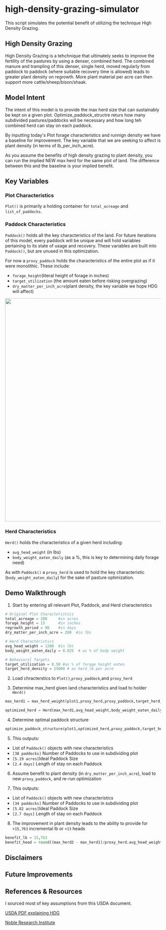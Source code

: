 # high-density-grazing-simulator
This script simulates the potential benefit of utilizing the technique High Density Grazing.

## High Density Grazing
High Density Grazing is a tehchnique that ultimately seeks to improve the fertility of the pastures by using a denser, combined herd. The combined manure and trampling of this denser, single herd, moved regularly from paddock to paddock (where suitable recovery time is allowed) leads to greater plant density on regrowth. More plant material per acre can then support more cattle/sheep/bison/shaak.

## Model Intent
The intent of this model is to provide the max herd size that can sustainably be kept on a given plot. Optimize_paddock_structre returs how many subdivided pastures/paddocks will be necessary and how long teh combined herd can stay on each paddock. 

By inputting today's Plot forage characteristics and runnign density we have a baseline for improvement. The key variable that we are seeking to affect is plant density (in terms of lb_per_inch_acre). 

As you assume the benefits of high density grazing to plant density, you can run the implied NEW max herd for the same plot of land. The difference between this and the baseline is your implied benefit.

## Key Variables
### Plot Characteristics
```Plot()``` is primarily a holding container for ```total_acreage``` and ```list_of_paddocks```.

### Paddock Characteristics
```Paddock()``` holds all the key characteristics of the land. For future iterations of this model, every paddock will be unique and will hold variables pertaining to its state of usage and recovery. These variables are built into ```Paddock()```, but are  unused in this optimization.

For now a ```proxy_paddock``` holds the characteristics of the entire plot as if it were monolithic. These include:
- ```forage_height```(literal height of forage in inches)
- ```target_utilization``` (the amount eaten before risking overgrazing)
- ```dry_matter_per_inch_acre```(plant density, the key variable we hope HDG will affect)

<p align="center">
  <img src="./images/plant_density_illustration.png" width="720px">
</p>

### Herd Characteristics
```Herd()``` holds the characteristics of a given herd including:
- ```avg_head_weight``` (in lbs)
- ```body_weight_eaten_daily``` (as a %, this is key to determining daily forage need)

As with ```Paddock()``` a ```proxy_herd``` is used to hold the key characteristic (```body_weight_eaten_daily```) for the sake of pasture optimization.

## Demo Walkthrough
1) Start by entering all relevant Plot, Paddock, and Herd characteristics

```python
# Original Plot Characteristics
total_acreage = 200     #in acres
forage_height = 15      #in inches
regrowth_period = 90    #in days
dry_matter_per_inch_acre = 200  #in lbs

# Herd Characteristics
avg_head_weight = 1200  #in lbs
body_weight_eaten_daily = 0.025  # as % of body weight

# Behavioral Targets
target_utilization = 0.50 #as % of forage height eaten
target_herd_density = 25000 # as herd_lb per acre
```

2) Load chracterstics to ```Plot()```,```proxy_paddock```,and ```proxy_herd```

3) Determine max_herd given land characteristics and load to holder ```Herd()```
```python
max_herd1 = max_herd_weight(plot1,proxy_herd,proxy_paddock,target_herd_density,target_utilization)

optimized_herd = Herd(max_herd1,avg_head_weight,body_weight_eaten_daily)
```

4) Determine optimal paddock structure
```python
optimize_paddock_structure(plot1,optimized_herd,proxy_paddock,target_herd_density,target_utilization)
```

5) This outputs:
- List of ```Paddock()``` objects with new characteristics
- ```[38 paddocks]``` Number of Paddocks to use in subdividing plot
- ```[5.19 acres]```Ideal Paddock Size
- ```[2.4 days]``` Length of stay on each Paddock

6) Assume benefit to plant density (in ```dry_matter_per_inch_acre```), load to new ```proxy_paddock```, and re-run optimization

7) This outputs:
- List of ```Paddock()``` objects with new characteristics
- ```[34 paddocks]``` Number of Paddocks to use in subdividing plot
- ```[5.82 acres]```Ideal Paddock Size
- ```[2.7 days]``` Length of stay on each Paddock

8) The improvement in plant density leads to the ability to provide for ```+15,763``` incremental lb or ```+13``` heads
```python
benefit_lb = 15,763
benefit_head = round((max_herd2 - max_herd1)/proxy_herd.avg_head_weight) = 13
```

## Disclaimers


## Future Improvements


## References & Resources
I sourced most of key assumptions from this USDA document.

[USDA PDF explaining HDG](https://www.nrcs.usda.gov/wps/PA_NRCSConsumption/download?cid=nrcseprd1630415&ext=pdf)

[Noble Research Institute](https://www.noble.org/news/publications/ag-news-and-views/2019/april/what-is-high-stock-density-grazing/#:~:text=High%20stock%20density%20grazing%20begins,forages%20and%20ultimately%20livestock%20production.)